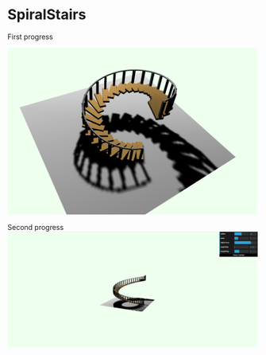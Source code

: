 # SpiralStairs

First progress

![First progress](https://github.com/Kristupas13/SpiralStairs/blob/main/images/pirmas.png)

Second progress
![Second progress](https://github.com/Kristupas13/SpiralStairs/blob/main/images/antras.png)
